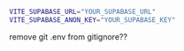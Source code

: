 ```bash title=".env"
VITE_SUPABASE_URL="YOUR_SUPABASE_URL"
VITE_SUPABASE_ANON_KEY="YOUR_SUPABASE_KEY"
```

remove git .env from gitignore??